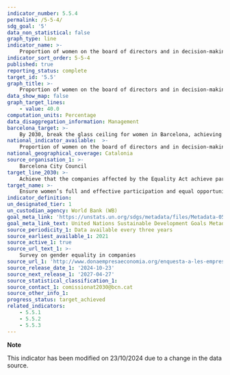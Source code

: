 ```yaml
---
indicator_number: 5.5.4
permalink: /5-5-4/
sdg_goal: '5'
data_non_statistical: false
graph_type: line
indicator_name: >-
    Proportion of women on the board of directors and in decision-making posts in companies with more than 50 employees
indicator_sort_order: 5-5-4
published: true
reporting_status: complete
target_id: '5.5'
graph_title: >-
    Proportion of women on the board of directors and in decision-making posts in companies with more than 50 employees
data_show_map: false
graph_target_lines:
    - value: 40.0
computation_units: Percentage
data_disaggregation_information: Management
barcelona_target: >-
    By 2030, break the glass ceiling for women in Barcelona, achieving parity in political, economic and social representation and leadership posts>-
national_indicator_available:  >-
    Proportion of women on the board of directors and in decision-making posts in companies with more than 50 employees
national_geographical_coverage: Catalonia
source_organisation_1: >-
    Barcelona City Council
target_line_2030: >-
    Achieve that the companies affected by the Equality Act achieve parity in their management boards and executive structure. Target value 2030: Over 40.0%
target_name: >-
    Ensure women’s full and effective participation and equal opportunities for leadership at all levels of decision-making in political, economic and public life
indicator_definition:
un_designated_tier: 1
un_custodian_agency: World Bank (WB)
goal_meta_link: 'https://unstats.un.org/sdgs/metadata/files/Metadata-05-05-02.pdf'
goal_meta_link_text: United Nations Sustainable Development Goals Metadata (pdf 894kB)
source_periodicity_1: Data available every three years
source_earliest_available_1: 2021
source_active_1: true
source_url_text_1: >-
    Survey on gender equality in companies 
source_url_1: 'http://www.donaempresaeconomia.org/enquesta-a-les-empreses-sobre-igualtat-de-genere/'
source_release_date_1: '2024-10-23'
source_next_release_1: '2027-04-27'
source_statistical_classification_1: 
source_contact_1: comissionat2030@bcn.cat
source_other_info_1:
progress_status: target_achieved
related_indicators: 
    - 5.5.1
    - 5.5.2
    - 5.5.3
---
```

**Note**

This indicator has been modified on 23/10/2024 due to a change in the data source.

